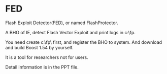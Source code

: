 # FED
Flash Exploit Detector(FED), or named FlashProtector.

A BHO of IE, detect Flash Vector Exploit and print logs in c:\fp\.

You need create c:\fp\ first, and register the BHO to system. And download and build Boost 1.54 by yourself.

It is a tool for researchers not for users.

Detail information is in the PPT file.
